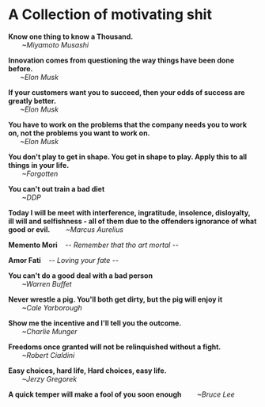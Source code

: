 
# A Collection of motivating shit

__Know one thing to know a Thousand.__  
&nbsp;&nbsp;&nbsp;&nbsp;&nbsp;&nbsp; _~Miyamoto Musashi_

__Innovation comes from questioning the way things have been done before.__  
&nbsp;&nbsp;&nbsp;&nbsp;&nbsp; _~Elon Musk_

__If your customers want you to succeed, then your odds of success are greatly better.__   
&nbsp;&nbsp;&nbsp;&nbsp;&nbsp; _~Elon Musk_

__You have to work on the problems that the company needs you to work on, not the problems you want to work on.__   
&nbsp;&nbsp;&nbsp;&nbsp;&nbsp; _~Elon Musk_

__You don't play to get in shape. You get in shape to play. Apply this to all things in your life.__  
  &nbsp;&nbsp;&nbsp;&nbsp;&nbsp;&nbsp; _~Forgotten_

__You can't out train a bad diet__  
&nbsp;&nbsp;&nbsp;&nbsp;&nbsp;&nbsp; _~DDP_

__Today I will be meet with interference, ingratitude, insolence, disloyalty, ill will and selfishness - all of them due to the offenders ignorance of what good or evil.__
&nbsp;&nbsp;&nbsp;&nbsp;&nbsp;&nbsp; _~Marcus Aurelius_

__Memento Mori__ &nbsp;&nbsp; _-- Remember that tho art mortal --_

__Amor Fati__ &nbsp;&nbsp; _-- Loving your fate --_

__You can't do a good deal with a bad person__  
&nbsp;&nbsp;&nbsp;&nbsp;&nbsp;&nbsp; _~Warren Buffet_

__Never wrestle a pig. You'll both get dirty, but the pig will enjoy it__  
&nbsp;&nbsp;&nbsp;&nbsp;&nbsp;&nbsp; _~Cale Yarborough_

__Show me the incentive and I'll tell you the outcome.__  
&nbsp;&nbsp;&nbsp;&nbsp;&nbsp;&nbsp; _~Charlie Munger_

__Freedoms once granted will not be relinquished without a fight.__  
&nbsp;&nbsp;&nbsp;&nbsp;&nbsp;&nbsp; _~Robert Cialdini_

__Easy choices, hard life, Hard choices, easy life.__  
&nbsp;&nbsp;&nbsp;&nbsp;&nbsp;&nbsp; _~Jerzy Gregorek_

__A quick temper will make a fool of you soon enough__
&nbsp;&nbsp;&nbsp;&nbsp;&nbsp;&nbsp; _~Bruce Lee_
